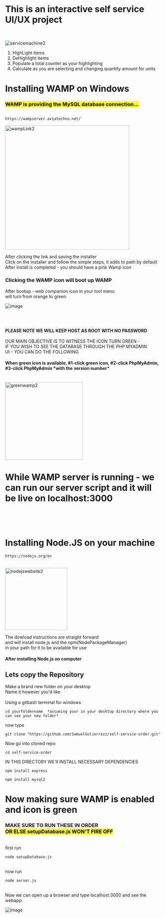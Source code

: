 <h1>This is an interactive self service UI/UX project</h1> <br>

![servicemachine2](https://github.com/user-attachments/assets/8a74136c-587d-4628-9375-971586bcfe9d)


<ol>
  <li>HighLight items</li>
  <li>DeHighlight items</li>
  <li>Populate a total counter as your highlighting</li>
  <li>Calculate as you are selecting and changing quantity amount for units</li>
</ol>

<h1>Installing WAMP on Windows</h1>
<h3><mark>WAMP is providing the MySQL database connection...</mark></h3>

```Wamp website

https://wampserver.aviatechno.net/

```
<img width="400" alt="wampLink2" src="https://github.com/user-attachments/assets/fdb0e911-f869-468a-b502-99b7e7a4a9ec">


<p>
After clicking the link and saving the installer <br>
Click on the installer and follow the simple steps, it adds to path by default <br> 
After install is completed - you should have a pink Wamp icon <br>
<h3>Clicking the WAMP icon will boot up WAMP</h3>
After bootup - web companion icon in your tool menu <br>
will turn from orange to green.<br>
  
![image](https://github.com/user-attachments/assets/f72a7a30-8f71-478d-a9b6-2070f17a42e1)

<br>
<br>

**PLEASE NOTE WE WILL KEEP HOST AS ROOT WITH NO PASSWORD** <br><br>
  OUR MAIN OBJECTIVE IS TO WITNESS THE ICON TURN GREEN - <br>
  IF YOU WISH TO SEE THE DATABASE THROUGH THE PHP MYADMIN <br>
  UI - YOU CAN DO THE FOLLOWING
</p>



<h4>When green icon is available, #1-click green icon, #2-click PhpMyAdmin, #3-click PhpMyAdmin *with the version number*</h4> 

<br>

<img width="250" alt="greenwamp2" src="https://github.com/user-attachments/assets/c7d964c9-9996-4941-889c-2b35c38beddf">


<br>



<h1>While WAMP server is running - we can run our server script and it will be live on localhost:3000</h1>
<br>
<br>
<br>
<h1>Installing Node.JS on your machine</h1>

```Node Website
https://nodejs.org/en
```
<br>

<img width="200" alt="nodejswebsite2" src="https://github.com/user-attachments/assets/1eff4314-6f2e-4d0b-9f76-61f736d1757c">

The dowload instructions are straight forward  <br>
and will install node.js and the npm(NodePackageManager)<br>
in your path for it to be available for use


<h4>After installing Node.js on computer</h4>
<h2>Lets copy the Repository</h2>
Make a brand new folder on your desktop <br>
Name it however you'd like <br><br>
Using a gitbash terminal for windows

```
cd yourfoldername  *assuming your in your desktop directory where you can see your new folder*
```
now type 
```
git clone "https://github.com/SamuelGutierrezz/self-service-order.git"
```
Now go into cloned repo
```
cd self-service-order
```
IN THIS DIRECTORY WE'll INSTALL NECESSARY DEPENDENCIES
```
npm install express
```
```
npm install mysql2
```
<h1>Now making sure WAMP is enabled and icon is green</h1>
<h3>
  MAKE SURE TO RUN THESE IN ORDER<BR>
  <mark>OR ELSE setupDatabase.js WON'T FIRE OFF</mark>
</h3>
<br>
first run
<br>

```
node setupDatabase.js
```

<br>
now run
<br>

```
node server.js
```

<br>
Now we can open up a browser and type localhost:3000 and see the webapp

![image](https://github.com/user-attachments/assets/05b5848a-9143-47fd-9533-0e03642dee7d)






